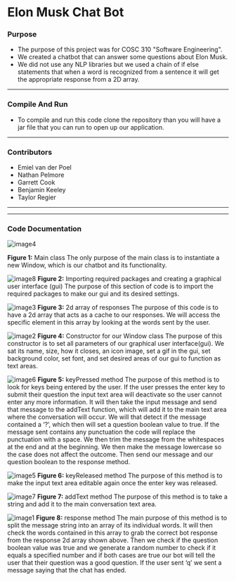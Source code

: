 # Elon Musk Chat Bot
### Purpose
- The purpose of this project was for COSC 310 "Software Engineering".
- We created a chatbot that can answer some questions about Elon Musk.
- We did not use any NLP libraries but we used a chain of if else statements that when a word is recognized from a sentence it will get the appropriate response from a 2D array.

---------------------------------------

### Compile And Run
- To compile and run this code clone the repository than you will have a jar file that you can run to open up our application. 

---------------------------------------

### Contributors
- Emiel van der Poel
- Nathan Pelmore
- Garrett Cook
- Benjamin Keeley
- Taylor Regier

---------------------------------------
---------------------------------------
### Code Documentation
![image4](https://user-images.githubusercontent.com/75397522/111018899-b91a0c80-8370-11eb-826b-74e7f7e34070.png)

**Figure 1:** Main class
The only purpose of the main class is to instantiate a new Window, which is our chatbot and its functionality.

![image8](https://user-images.githubusercontent.com/75397522/111018910-c9ca8280-8370-11eb-8e91-0d3a30c8339b.png)
**Figure 2:** Importing required packages and creating a graphical user interface (gui)
The purpose of this section of code is to import the required packages to make our gui and its desired settings.

![image3](https://user-images.githubusercontent.com/75397522/111018947-fa122100-8370-11eb-9334-72f4f959a307.png)
**Figure 3:** 2d array of responses
The purpose of this code is to have a 2d array that acts as a cache to our responses. We will access the specific element in this array by looking at the words sent by the user. 

![image2](https://user-images.githubusercontent.com/75397522/111018961-0a2a0080-8371-11eb-831a-360df7ebf0aa.png)
**Figure 4:** Constructor for our Window class
The purpose of this constructor is to set all parameters of our graphical user interface(gui). We sat its name, size, how it closes, an icon image, set a gif in the gui, set background color, set font, and set desired areas of our gui to function as text areas.

![image6](https://user-images.githubusercontent.com/75397522/111018983-29289280-8371-11eb-8a1c-45a43d2b9c18.png)
**Figure 5:** keyPressed method
The purpose of this method is to look for keys being entered by the user. If the user presses the enter key to submit their question the input text area will deactivate so the user cannot enter any more information. It will then take the input message and send that message to the addText function, which will add it to the main text area where the conversation will occur. We will that detect if the message contained a ‘?’, which then will set a question boolean value to true. If the message sent contains any punctuation the code will replace the punctuation with a space. We then trim the message from the whitespaces at the end and at the beginning. We then make the message lowercase so the case does not affect the outcome. Then send our message and our question boolean to the response method.

![image5](https://user-images.githubusercontent.com/75397522/111018990-380f4500-8371-11eb-9210-5d18816965a6.png)
**Figure 6:** keyReleased method
The purpose of this method is to make the input text area editable again once the enter key was released.

![image7](https://user-images.githubusercontent.com/75397522/111018997-43fb0700-8371-11eb-86b5-b362fb149043.png)
**Figure 7:** addText method
The purpose of this method is to take a string and add it to the main conversation text area.

![image1](https://user-images.githubusercontent.com/75397522/111019008-5412e680-8371-11eb-84d7-69df0dcbac0a.png)
**Figure 8:** response method
The main purpose of this method is to split the message string into an array of its individual words. It will then check the words contained in this array to grab the correct bot response from the response 2d array shown above. Then we check if the question boolean value was true and we generate a random number to check if it equals a specified number and if both cases are true our bot will tell the user that their question was a good question. If the user sent ‘q’ we sent a message saying that the chat has ended.

